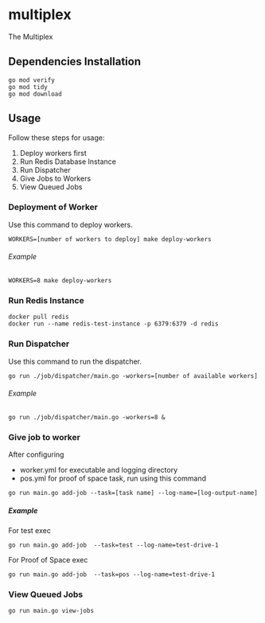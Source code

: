 # multiplex
The Multiplex

## Dependencies Installation
```
go mod verify 
go mod tidy
go mod download
```

## Usage 
Follow these steps for usage:
1. Deploy workers first
2. Run Redis Database Instance
3. Run Dispatcher
4. Give Jobs to Workers
5. View Queued Jobs

### Deployment of Worker
Use this command to deploy workers.
```
WORKERS=[number of workers to deploy] make deploy-workers
```
###### Example
```
WORKERS=8 make deploy-workers
```

### Run Redis Instance
```
docker pull redis
docker run --name redis-test-instance -p 6379:6379 -d redis
```

### Run Dispatcher
Use this command to run the dispatcher.
```
go run ./job/dispatcher/main.go -workers=[number of available workers]
```
###### Example
```
go run ./job/dispatcher/main.go -workers=8 &
```

### Give job to worker
After configuring 
- worker.yml for executable and logging directory
- pos.yml for proof of space task, run using this command
```
go run main.go add-job --task=[task name] --log-name=[log-output-name]
```
##### Example
For test exec
```
go run main.go add-job  --task=test --log-name=test-drive-1 
```

For Proof of Space exec
```
go run main.go add-job  --task=pos --log-name=test-drive-1 
```

### View Queued Jobs
```
go run main.go view-jobs
```